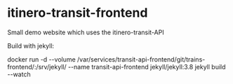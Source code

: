 # itinero-transit-frontend
Small demo website which uses the itinero-transit-API

Build with jekyll:

docker run -d --volume /var/services/transit-api-frontend/git/trains-frontend/:/srv/jekyll/ --name transit-api-frontend jekyll/jekyll:3.8 jekyll build --watch